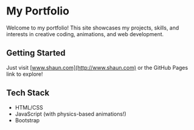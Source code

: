 # My Portfolio

Welcome to my portfolio! This site showcases my projects, skills, and interests in creative coding, animations, and web development.

## Getting Started
Just visit [www.shaun.com](http://www.shaun.com) or the GitHub Pages link to explore!

## Tech Stack
- HTML/CSS
- JavaScript (with physics-based animations!)
- Bootstrap
